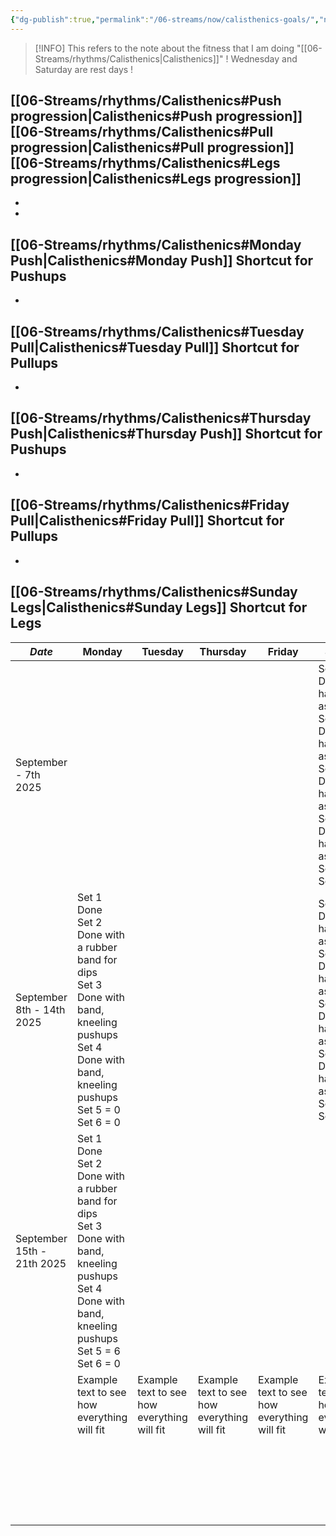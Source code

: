 ```yaml
---
{"dg-publish":true,"permalink":"/06-streams/now/calisthenics-goals/","noteIcon":"","created":"2025-09-07T11:53:33.426+02:00","updated":"2025-09-16T19:52:16.184+02:00"}
---
```



>[!INFO]
>This refers to the note about the fitness that I am doing "[[06-Streams/rhythms/Calisthenics\|Calisthenics]]"
>! Wednesday and Saturday are rest days !

[[06-Streams/rhythms/Calisthenics#Push progression\|Calisthenics#Push progression]][[06-Streams/rhythms/Calisthenics#Pull progression\|Calisthenics#Pull progression]][[06-Streams/rhythms/Calisthenics#Legs progression\|Calisthenics#Legs progression]]
-
-
-
[[06-Streams/rhythms/Calisthenics#Monday Push\|Calisthenics#Monday Push]] Shortcut for Pushups
-
-
[[06-Streams/rhythms/Calisthenics#Tuesday Pull\|Calisthenics#Tuesday Pull]] Shortcut for Pullups
-
-
[[06-Streams/rhythms/Calisthenics#Thursday Push\|Calisthenics#Thursday Push]] Shortcut for Pushups
-
-
[[06-Streams/rhythms/Calisthenics#Friday Pull\|Calisthenics#Friday Pull]] Shortcut for Pullups
-
-
[[06-Streams/rhythms/Calisthenics#Sunday Legs\|Calisthenics#Sunday Legs]] Shortcut for Legs
-


| *Date*                     | Monday                                                                                                                                                                | Tuesday                                      | Thursday                                     | Friday                                       | Sunday                                                                                                                                   |
| -------------------------- | --------------------------------------------------------------------------------------------------------------------------------------------------------------------- | -------------------------------------------- | -------------------------------------------- | -------------------------------------------- | ---------------------------------------------------------------------------------------------------------------------------------------- |
| September - 7th 2025       |                                                                                                                                                                       |                                              |                                              |                                              | Set 1 Done hand assisted<br>Set 2 Done hand assisted<br>Set 3 Done hand assisted<br>Set 4 Done hand assisted<br>Set 5 = 16<br>Set 6 = 12 |
| September 8th - 14th 2025  | Set 1 Done <br>Set 2 Done with a rubber band for dips <br>Set 3 Done with band, kneeling pushups<br>Set 4 Done with band, kneeling pushups<br>Set 5 = 0<br>Set 6 = 0  |                                              |                                              |                                              | Set 1 Done hand assisted<br>Set 2 Done hand assisted<br>Set 3 Done hand assisted<br>Set 4 Done hand assisted<br>Set 5 = 14<br>Set 6 = 12 |
| September 15th - 21th 2025 | Set 1 Done  <br>Set 2 Done with a rubber band for dips <br>Set 3 Done with band, kneeling pushups<br>Set 4 Done with band, kneeling pushups<br>Set 5 = 6<br>Set 6 = 0 |                                              |                                              |                                              |                                                                                                                                          |
|                            | Example text  to see how everything will fit                                                                                                                          | Example text  to see how everything will fit | Example text  to see how everything will fit | Example text  to see how everything will fit | Example text  to see how everything will fit                                                                                             |
|                            |                                                                                                                                                                       |                                              |                                              |                                              |                                                                                                                                          |
|                            |                                                                                                                                                                       |                                              |                                              |                                              |                                                                                                                                          |
|                            |                                                                                                                                                                       |                                              |                                              |                                              |                                                                                                                                          |
|                            |                                                                                                                                                                       |                                              |                                              |                                              |                                                                                                                                          |
|                            |                                                                                                                                                                       |                                              |                                              |                                              |                                                                                                                                          |
|                            |                                                                                                                                                                       |                                              |                                              |                                              |                                                                                                                                          |
|                            |                                                                                                                                                                       |                                              |                                              |                                              |                                                                                                                                          |
|                            |                                                                                                                                                                       |                                              |                                              |                                              |                                                                                                                                          |
|                            |                                                                                                                                                                       |                                              |                                              |                                              |                                                                                                                                          |
|                            |                                                                                                                                                                       |                                              |                                              |                                              |                                                                                                                                          |
|                            |                                                                                                                                                                       |                                              |                                              |                                              |                                                                                                                                          |
|                            |                                                                                                                                                                       |                                              |                                              |                                              |                                                                                                                                          |
|                            |                                                                                                                                                                       |                                              |                                              |                                              |                                                                                                                                          |
|                            |                                                                                                                                                                       |                                              |                                              |                                              |                                                                                                                                          |
|                            |                                                                                                                                                                       |                                              |                                              |                                              |                                                                                                                                          |
|                            |                                                                                                                                                                       |                                              |                                              |                                              |                                                                                                                                          |
|                            |                                                                                                                                                                       |                                              |                                              |                                              |                                                                                                                                          |
|                            |                                                                                                                                                                       |                                              |                                              |                                              |                                                                                                                                          |
|                            |                                                                                                                                                                       |                                              |                                              |                                              |                                                                                                                                          |
|                            |                                                                                                                                                                       |                                              |                                              |                                              |                                                                                                                                          |
|                            |                                                                                                                                                                       |                                              |                                              |                                              |                                                                                                                                          |
|                            |                                                                                                                                                                       |                                              |                                              |                                              |                                                                                                                                          |
|                            |                                                                                                                                                                       |                                              |                                              |                                              |                                                                                                                                          |




































